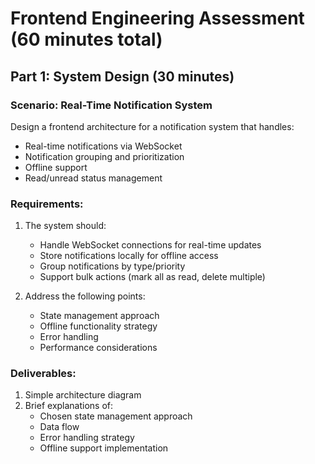 # Frontend Engineering Assessment (60 minutes total)

## Part 1: System Design (30 minutes)

### Scenario: Real-Time Notification System
Design a frontend architecture for a notification system that handles:
- Real-time notifications via WebSocket
- Notification grouping and prioritization
- Offline support
- Read/unread status management

### Requirements:
1. The system should:
   - Handle WebSocket connections for real-time updates
   - Store notifications locally for offline access
   - Group notifications by type/priority
   - Support bulk actions (mark all as read, delete multiple)

2. Address the following points:
   - State management approach
   - Offline functionality strategy
   - Error handling
   - Performance considerations

### Deliverables:
1. Simple architecture diagram
2. Brief explanations of:
   - Chosen state management approach
   - Data flow
   - Error handling strategy
   - Offline support implementation

